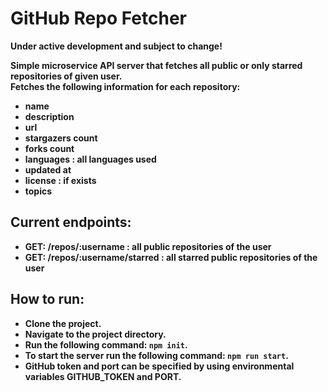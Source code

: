 # GitHub Repo Fetcher
<b> Under active development and subject to change! <b>

Simple microservice API server that fetches all public or only starred repositories of given user. <br>
Fetches the following information for each repository: <br>
- name
- description
- url
- stargazers count
- forks count
- languages : all languages used
- updated at
- license : if exists
- topics

## Current endpoints:
- GET: /repos/:username : all public repositories of the user
- GET: /repos/:username/starred : all starred public repositories of the user

## How to run:
- Clone the project.
- Navigate to the project directory.
- Run the following command: ````npm init````.
- To start the server run the following command: ````npm run start````.
- GitHub token and port can be specified by using environmental variables GITHUB_TOKEN and PORT.
